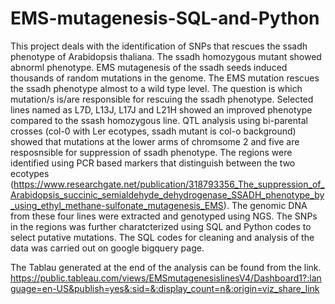 # EMS-mutagenesis-SQL-and-Python
This project deals with the identification of SNPs that rescues the ssadh phenotype of Arabidopsis thaliana. The ssadh homozygous mutant showed abnorml phenotype. EMS mutagenesis of the ssadh seeds induced thousands of random mutations in the genome. The EMS mutation rescues the ssadh phenotype almost to a wild type level. The question is which mutation/s is/are responsible for rescuing the ssadh phenotype. Selected lines named as L7D, L13J, L17J and L21H showed an improved phenotype compared to the ssash homozygous line. QTL analysis using bi-parental crosses (col-0 with Ler ecotypes, ssadh mutant is col-o background) showed that mutations at the lower arms of chromsome 2 and five are resposnsible for suppression of ssadh phenotype. The regions were identified using PCR based markers that distinguish between the two ecotypes (https://www.researchgate.net/publication/318793356_The_suppression_of_Arabidopsis_succinic_semialdehyde_dehydrogenase_SSADH_phenotype_by_using_ethyl_methane-sulfonate_mutagenesis_EMS). The genomic DNA from these four lines were extracted and genotyped using NGS. The SNPs in the regions was further charatcterized using SQL and Python codes to select putative mutations. The SQL codes for cleaning and analysis of the data was carried out on google bigquery page.

The Tablau generated at the end of the analysis can be found from the link. https://public.tableau.com/views/EMSmutagenesislinesV4/Dashboard1?:language=en-US&publish=yes&:sid=&:display_count=n&:origin=viz_share_link
